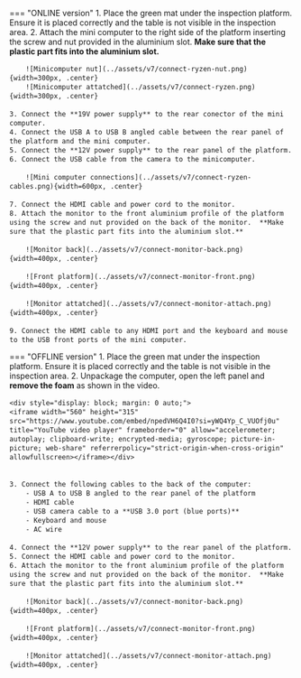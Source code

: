 === "ONLINE version"
    1. Place the green mat under the inspection platform. Ensure it is placed correctly and the table is not visible in the inspection area.
    2. Attach the mini computer to the right side of the platform inserting the screw and nut provided in the aluminium slot. **Make sure that the plastic part fits into the aluminium slot.**


        ![Minicomputer nut](../assets/v7/connect-ryzen-nut.png){width=300px, .center}
        ![Minicomputer attatched](../assets/v7/connect-ryzen.png){width=300px, .center}
    
    3. Connect the **19V power supply** to the rear conector of the mini computer.
    4. Connect the USB A to USB B angled cable between the rear panel of the platform and the mini computer.
    5. Connect the **12V power supply** to the rear panel of the platform.
    6. Connect the USB cable from the camera to the minicomputer.

        ![Mini computer connections](../assets/v7/connect-ryzen-cables.png){width=600px, .center}

    7. Connect the HDMI cable and power cord to the monitor.
    8. Attach the monitor to the front aluminium profile of the platform using the screw and nut provided on the back of the monitor.  **Make sure that the plastic part fits into the aluminium slot.**

        ![Monitor back](../assets/v7/connect-monitor-back.png){width=400px, .center}

        ![Front platform](../assets/v7/connect-monitor-front.png){width=400px, .center}

        ![Monitor attatched](../assets/v7/connect-monitor-attach.png){width=400px, .center}

    9. Connect the HDMI cable to any HDMI port and the keyboard and mouse to the USB front ports of the mini computer.

=== "OFFLINE version"
    1. Place the green mat under the inspection platform. Ensure it is placed correctly and the table is not visible in the inspection area.
    2. Unpackage the computer, open the left panel and **remove the foam** as shown in the video.

    <div style="display: block; margin: 0 auto;">
    <iframe width="560" height="315" src="https://www.youtube.com/embed/npedVH6Q4I0?si=yWQ4Yp_C_VUOfj0u" title="YouTube video player" frameborder="0" allow="accelerometer; autoplay; clipboard-write; encrypted-media; gyroscope; picture-in-picture; web-share" referrerpolicy="strict-origin-when-cross-origin" allowfullscreen></iframe></div>


    3. Connect the following cables to the back of the computer:
        - USB A to USB B angled to the rear panel of the platform
        - HDMI cable
        - USB camera cable to a **USB 3.0 port (blue ports)**
        - Keyboard and mouse
        - AC wire

    4. Connect the **12V power supply** to the rear panel of the platform.
    5. Connect the HDMI cable and power cord to the monitor.
    6. Attach the monitor to the front aluminium profile of the platform using the screw and nut provided on the back of the monitor.  **Make sure that the plastic part fits into the aluminium slot.**

        ![Monitor back](../assets/v7/connect-monitor-back.png){width=400px, .center}

        ![Front platform](../assets/v7/connect-monitor-front.png){width=400px, .center}

        ![Monitor attatched](../assets/v7/connect-monitor-attach.png){width=400px, .center}
